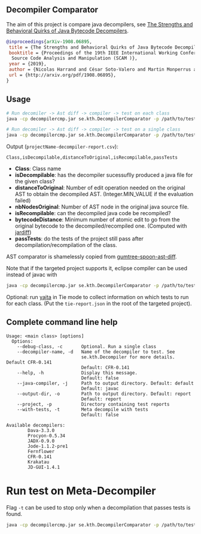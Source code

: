 ## Decompiler Comparator

The aim of this project is compare java decompilers, see [The Strengths and Behavioral Quirks of Java Bytecode Decompilers](http://arxiv.org/pdf/1908.06895).

```bibtex
@inproceedings{arXiv-1908.06895,
 title = {The Strengths and Behavioral Quirks of Java Bytecode Decompilers},
 booktitle = {Proceedings of the 19th IEEE International Working Conference on
  Source Code Analysis and Manipulation (SCAM )},
 year = {2019},
 author = {Nicolas Harrand and César Soto-Valero and Martin Monperrus and Benoit Baudry},
 url = {http://arxiv.org/pdf/1908.06895},
}
```

## Usage

```bash
# Run decomiler -> Ast diff -> compiler -> test on each class
java -cp decompilercmp.jar se.kth.DecompilerComparator -p /path/to/test/project -d DecompilerName

# Run decomiler -> Ast diff -> compiler -> test on a single class
java -cp decompilercmp.jar se.kth.DecompilerComparator -p /path/to/test/project -d DecompilerName -c org/mypackage/MyClass
```

Output (`projectName-decompiler-report.csv`):

```csv
Class,isDecompilable,distanceToOriginal,isRecompilable,passTests
```

 * **Class**: Class name
 * **isDecompilable**: has the decompiler sucessuflly produced a java file for the given class?
 * **distanceToOriginal**: Number of edit operation needed on the original AST to obtain the decompiled AST. (Integer.MIN_VALUE if the evaluation failed)
 * **nbNodesOriginal**: Number of AST node in the original java source file.
 * **isRecompilable**: can the decompiled java code be recompiled?
 * **bytecodeDistance**: Minimum number of atomic edit to go from the original bytecode to the decompiled/recompiled one. (Computed with [jardiff](https://github.com/scala/jardiff))
 * **passTests**: do the tests of the project still pass after decompilation/recompilation of the class.


AST comparator is shamelessly copied from [gumtree-spoon-ast-diff](https://github.com/SpoonLabs/gumtree-spoon-ast-diff).

Note that if the targeted project supports it, eclipse compiler can be used instead of javac with

```bash
java -cp decompilercmp.jar se.kth.DecompilerComparator -p /path/to/test/project -d DecompilerName -j eclipse
```

Optional: run [yajta](https://github.com/castor-software/yajta) in Tie mode to collect information on which tests to run for each class. (Put the `tie-report.json` in the root of the targeted project).


## Complete command line help

```
Usage: <main class> [options]
  Options:
    --debug-class, -c       Optional. Run a single class
    --decompiler-name, -d   Name of the decompiler to test. See
                            se.kth.Decompiler for more details. Default CFR-0.141
                            Default: CFR-0.141
    --help, -h              Display this message.
                            Default: false
    --java-compiler, -j     Path to output directory. Default: default
                            Default: javac
    --output-dir, -o        Path to output directory. Default: report
                            Default: report
    --project, -p           Directory containing test reports
    --with-tests, -t        Meta decompile with tests
                            Default: false

Available decompilers: 
		Dava-3.3.0
		Procyon-0.5.34
		JADX-0.9.0
		Jode-1.1.2-pre1
		Fernflower
		CFR-0.141
		Krakatau
		JD-GUI-1.4.1

```

# Run test on Meta-Decompiler

Flag `-t` can be used to stop only when a decompilation that passes tests is found.

```bash
java -cp decompilercmp.jar se.kth.DecompilerComparator -p /path/to/test/project -d Meta -j eclipse [-t]
```


